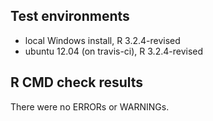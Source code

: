 ## Test environments
* local Windows install, R 3.2.4-revised
* ubuntu 12.04 (on travis-ci), R 3.2.4-revised

## R CMD check results
There were no ERRORs or WARNINGs.
